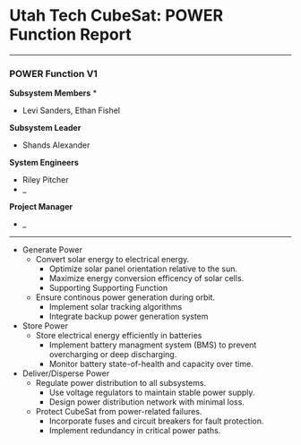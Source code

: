 # Utah Tech CubeSat: POWER Function Report
---
### POWER Function V1
**Subsystem Members**
* 
* Levi Sanders, Ethan Fishel

**Subsystem Leader**
* Shands Alexander

**System Engineers**
* Riley Pitcher
* _

**Project Manager**
* _
---
* Generate Power
	* Convert solar energy to electrical energy.
		* Optimize solar panel orientation relative to the sun.
		* Maximize energy conversion efficency of solar cells.
		* Supporting Supporting Function
	* Ensure continous power generation during orbit.
        * Implement solar tracking algorithms
        * Integrate backup power generation system
* Store Power
	* Store electrical energy efficiently in batteries
		* Implement battery managment system (BMS) to prevent overcharging or deep discharging.
		* Monitor battery state-of-health and capacity over time.
* Deliver/Disperse Power
	* Regulate power distribution to all subsystems.
		* Use voltage regulators to maintain stable power supply.
        * Design power distribution network with minimal loss.
    * Protect CubeSat from power-related failures.
        * Incorporate fuses and circuit breakers for fault protection.
        * Implement redundancy in critical power paths.
